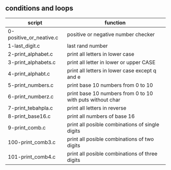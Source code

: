 ## conditions and loops

| script                  | function                                                  |
| ----------------------- | --------------------------------------------------------- |
| 0-positive_or_neative.c | positive or negative number checker                       |
| 1-last_digit.c          | last rand number                                          |
| 2-print_alphabet.c      | print all letters in lower case                           |
| 3-print_alphabets.c     | print all letter in lower or upper CASE                   |
| 4-print_alphabt.c       | print all letters in lower case except q and e            |
| 5-print_numbers.c       | print base 10 numbers from 0 to 10                        |
| 6-print_numberz.c       | print base 10 numbers from 0 to 10 with puts without char |
| 7-print_tebahpla.c      | print all letters in reverse                              |
| 8-print_base16.c        | print all numbers of base 16                              |
| 9-print_comb.c          | print all posible combinations of single digits           |
| 100-print_comb3.c       | print all posible combinations of two digits              |
| 101-print_comb4.c       | print all posible combinations of three digits            |
